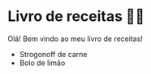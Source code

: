 #  Livro de receitas   :woman_cook:

Olá! Bem vindo ao meu livro de receitas!

- Strogonoff de carne
- Bolo de limão
